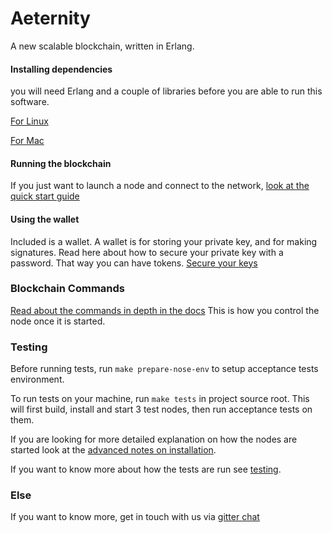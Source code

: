 Aeternity
==========

A new scalable blockchain, written in Erlang. 

#### Installing dependencies

you will need Erlang and a couple of libraries before you are able to run this software.

[For Linux](docs/linux_dependencies.md)

[For Mac](docs/mac_dependencies.md)


#### Running the blockchain

If you just want to launch a node and connect to the network, [look at the quick start guide](docs/turn_it_on.md)

#### Using the wallet

Included is a wallet. A wallet is for storing your private key, and for making signatures.
Read here about how to secure your private key with a password. That way you can have tokens.
[Secure your keys](docs/securing_keys.md)

### Blockchain Commands

[Read about the commands in depth in the docs](docs/commands.md) This is how you control the node once it is started.

### Testing

Before running tests, run `make prepare-nose-env` to setup acceptance tests environment.

To run tests on your machine, run `make tests` in project source root. This will first build, install and start 3 test nodes, then run acceptance tests on them.

If you are looking for more detailed explanation on how the nodes are started look at the [advanced notes on installation](docs/installation_notes.md).

If you want to know more about how the tests are run see [testing](docs/testing.md).

### Else
If you want to know more, get in touch with us via [gitter chat](https://gitter.im/aeternity/Lobby)
